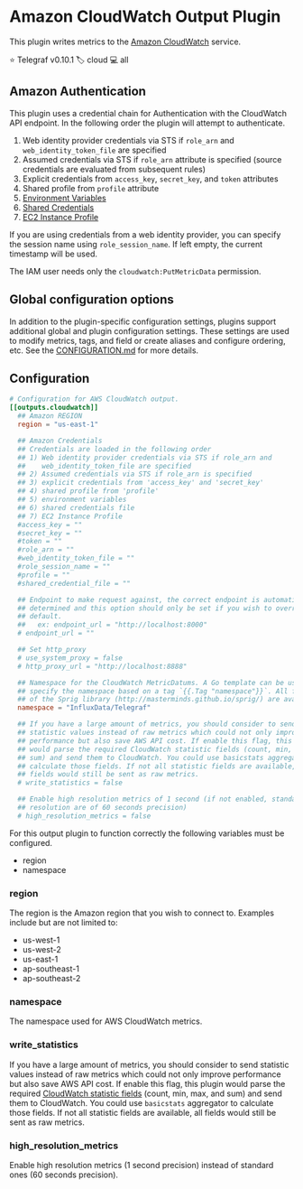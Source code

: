 # Amazon CloudWatch Output Plugin

This plugin writes metrics to the [Amazon CloudWatch][cloudwatch] service.

⭐ Telegraf v0.10.1
🏷️ cloud
💻 all

[cloudwatch]: https://aws.amazon.com/cloudwatch

## Amazon Authentication

This plugin uses a credential chain for Authentication with the CloudWatch API
endpoint. In the following order the plugin will attempt to authenticate.

1. Web identity provider credentials via STS if `role_arn` and
   `web_identity_token_file` are specified
1. Assumed credentials via STS if `role_arn` attribute is specified (source
   credentials are evaluated from subsequent rules)
1. Explicit credentials from `access_key`, `secret_key`, and `token` attributes
1. Shared profile from `profile` attribute
1. [Environment Variables][1]
1. [Shared Credentials][2]
1. [EC2 Instance Profile][3]

If you are using credentials from a web identity provider, you can specify the
session name using `role_session_name`. If left empty, the current timestamp
will be used.

The IAM user needs only the `cloudwatch:PutMetricData` permission.

[1]: https://github.com/aws/aws-sdk-go/wiki/configuring-sdk#environment-variables
[2]: https://github.com/aws/aws-sdk-go/wiki/configuring-sdk#shared-credentials-file
[3]: http://docs.aws.amazon.com/AWSEC2/latest/UserGuide/iam-roles-for-amazon-ec2.html

## Global configuration options <!-- @/docs/includes/plugin_config.md -->

In addition to the plugin-specific configuration settings, plugins support
additional global and plugin configuration settings. These settings are used to
modify metrics, tags, and field or create aliases and configure ordering, etc.
See the [CONFIGURATION.md][CONFIGURATION.md] for more details.

[CONFIGURATION.md]: ../../../docs/CONFIGURATION.md#plugins

## Configuration

```toml @sample.conf
# Configuration for AWS CloudWatch output.
[[outputs.cloudwatch]]
  ## Amazon REGION
  region = "us-east-1"

  ## Amazon Credentials
  ## Credentials are loaded in the following order
  ## 1) Web identity provider credentials via STS if role_arn and
  ##    web_identity_token_file are specified
  ## 2) Assumed credentials via STS if role_arn is specified
  ## 3) explicit credentials from 'access_key' and 'secret_key'
  ## 4) shared profile from 'profile'
  ## 5) environment variables
  ## 6) shared credentials file
  ## 7) EC2 Instance Profile
  #access_key = ""
  #secret_key = ""
  #token = ""
  #role_arn = ""
  #web_identity_token_file = ""
  #role_session_name = ""
  #profile = ""
  #shared_credential_file = ""

  ## Endpoint to make request against, the correct endpoint is automatically
  ## determined and this option should only be set if you wish to override the
  ## default.
  ##   ex: endpoint_url = "http://localhost:8000"
  # endpoint_url = ""

  ## Set http_proxy
  # use_system_proxy = false
  # http_proxy_url = "http://localhost:8888"

  ## Namespace for the CloudWatch MetricDatums. A Go template can be used to
  ## specify the namespace based on a tag `{{.Tag "namespace"}}`. All functions
  ## of the Sprig library (http://masterminds.github.io/sprig/) are available.
  namespace = "InfluxData/Telegraf"

  ## If you have a large amount of metrics, you should consider to send
  ## statistic values instead of raw metrics which could not only improve
  ## performance but also save AWS API cost. If enable this flag, this plugin
  ## would parse the required CloudWatch statistic fields (count, min, max, and
  ## sum) and send them to CloudWatch. You could use basicstats aggregator to
  ## calculate those fields. If not all statistic fields are available, all
  ## fields would still be sent as raw metrics.
  # write_statistics = false

  ## Enable high resolution metrics of 1 second (if not enabled, standard
  ## resolution are of 60 seconds precision)
  # high_resolution_metrics = false
```

For this output plugin to function correctly the following variables must be
configured.

* region
* namespace

### region

The region is the Amazon region that you wish to connect to.  Examples include
but are not limited to:

* us-west-1
* us-west-2
* us-east-1
* ap-southeast-1
* ap-southeast-2

### namespace

The namespace used for AWS CloudWatch metrics.

### write_statistics

If you have a large amount of metrics, you should consider to send statistic
values instead of raw metrics which could not only improve performance but also
save AWS API cost. If enable this flag, this plugin would parse the required
[CloudWatch statistic fields][statistic fields] (count, min, max, and sum) and
send them to CloudWatch. You could use `basicstats` aggregator to calculate
those fields. If not all statistic fields are available, all fields would still
be sent as raw metrics.

[statistic fields]: https://docs.aws.amazon.com/sdk-for-go/api/service/cloudwatch/#StatisticSet

### high_resolution_metrics

Enable high resolution metrics (1 second precision) instead of standard ones
(60 seconds precision).
